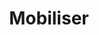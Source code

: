 ---
title: Mobiliser
layout: mobiliser
menu:
  main:
    parent: actions
    weight: 3
illu: /img/page-mobiliser/mobiliser.svg
intro:
  first: "Depuis 2015 nous contribuons à #changerlesregles grâce à toutes nos actions qui répondent aux objectifs que nous nous sommes fixés : obtenir la gratuité des protections pour toutes les personnes qui en ont besoin, sensibiliser un maximum de personnes au sujet des règles, alerter l'opinion publique et politique, changer les mentalités."
actions_title: "Tour d’horizon de nos dernières actions :"
actions:
  - title: "#periodemoji, pétition pour la création d’un emoji qui représente les règles !"
    content: >
      Pour que ça existe, il faut le montrer. Parce qu'il manque encore terriblement de représentations explicites des règles, à l’occasion du 11 octobre, journée internationale de la fille, on a décidé de lancer une grande mobilisation : une pétition pour demander la création du premier emoji qui représente VRAIMENT les règles.
    button:
      link: "https://www.change.org/p/pour-un-emoji-qui-brise-enfin-le-tabou-des-r%C3%A8gles"
      text: Signer la pétition
      target_blank: true
    illu: /img/page-mobiliser/emoji.png
  - title: "Le décret pour la transparence de la composition des protections périodiques"
    content: >
      Vous aussi vous vous êtes déjà étonné de ne pas trouver la composition de ces produits alors que l’on étudie et décortique la composition sur les paquets de gâteaux ? Courant 2023, l’affichage de la composition des protections sera rendu obligatoire. Le fruit d’un travail de plusieurs mois auprès du collectif Georgette Sand et de la Fondation des Femmes. Une avancée majeure en termes de transparence et de réglementation.  
    button:
      link: ""
      text: ""
    illu: /img/page-mobiliser/decret.png
  - title: "Le baromètre Règles Élémentaires x Opinion Way, mai 2022"
    content: >
      Économique, physique, psychologique et symbolique : en 2022, le coût des règles demeure élevé pour les Français·es, et de plus en plus de personnes pensent qu’il faut lutter contre le tabou des règles dès le plus jeune âge. 
    button:
      link: "https://doccollectes.blob.core.windows.net/statics/Barometre_2022_Regles_Elementaires_Opinion_Way.pdf"
      text: Lire l'étude complète
      target_blank: true
    illu: /img/page-mobiliser/barometre.png
  - title: "Le premier festival by Règles Élémentaires : Sang Gêne"
    content: >
      À l'occasion du 28 mai, journée internationale de l'hygiène menstruelle, nous avons organisé la première édition de son festival SANG GÊNE Chez Mona et au Pavillon des Canaux. Sur tout le week-end, nous avons abordé plusieurs thèmes liés aux règles avec des invité·es prestigieux·ses. 
    button:
      link: "/actualites/2022-05-27_règles-élémentaires-fait-son-festival/"
      text: En savoir plus
    illu: /img/page-mobiliser/festival.png
  - title: "La tribune #sangprogramme"
    content: >
      À l'occasion du 8 mars 2022, journée internationale pour les droits des femmes, nous avons publié une tribune dans le journal Libération accompagnée d’une page pour s’engager et signer nos propositions. Nous avons ainsi proposé 10 mesures concrètes aux candidat·es à l’élection présidentielle sur la santé menstruelle à intégrer dans leurs programmes politiques. 
    button:
      link: "https://sangprogramme.regleselementaires.com/"
      text: Signer la tribune
      target_blank: true
    illu: /img/page-mobiliser/tribune.png
  - title: "La gratuité pour les personnes incarcérées"
    content: >
      Après de nombreux échanges, présentations, questions-réponses, études internes, il a été acté que 5 références de protections jetables seraient accessibles gratuitement et périodiquement dans tous les établissements pénitentiaires accueillant des femmes dès l’automne 2020. 
    button:
      link: ""
      text: ""
    illu: /img/page-mobiliser/prison.png
rapport:
  title: "Notre Rapport d’Activité 2021"
  content: >
    Et pour avoir une vision de nos dernières actions, on vous propose de consulter notre dernier rapport d’activité !
  button:
    link: "https://doccollectes.blob.core.windows.net/statics/RA_2021_RE.pdf"
    text: Lire le rapport d'activité
  illu: /img/page-mobiliser/rapport.png
---